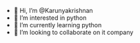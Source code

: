 - 👋 Hi, I’m @Karunyakrishnan
- 👀 I’m interested in python
- 🌱 I’m currently learning python
- 💞️ I’m looking to collaborate on it company


<!---
Karunyakrishnan/Karunyakrishnan is a ✨ special ✨ repository because its `README.md` (this file) appears on your GitHub profile.
You can click the Preview link to take a look at your changes.
--->
